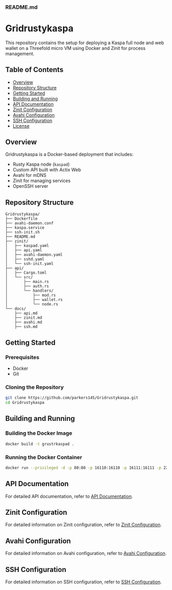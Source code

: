### README.md


# Gridrustykaspa

This repository contains the setup for deploying a Kaspa full node and web wallet on a Threefold micro VM using Docker and Zinit for process management.

## Table of Contents

- [Overview](#overview)
- [Repository Structure](#repository-structure)
- [Getting Started](#getting-started)
- [Building and Running](#building-and-running)
- [API Documentation](#api-documentation)
- [Zinit Configuration](#zinit-configuration)
- [Avahi Configuration](#avahi-configuration)
- [SSH Configuration](#ssh-configuration)
- [License](#license)

## Overview

Gridrustykaspa is a Docker-based deployment that includes:

- Rusty Kaspa node (`kaspad`)
- Custom API built with Actix Web
- Avahi for mDNS
- Zinit for managing services
- OpenSSH server

## Repository Structure

```
Gridrustykaspa/
├── Dockerfile
├── avahi-daemon.conf
├── kaspa.service
├── ssh-init.sh
├── README.md
├── zinit/
│   ├── kaspad.yaml
│   ├── api.yaml
│   ├── avahi-daemon.yaml
│   ├── sshd.yaml
│   └── ssh-init.yaml
├── api/
│   ├── Cargo.toml
│   └── src/
│       ├── main.rs
│       ├── auth.rs
│       └── handlers/
│           ├── mod.rs
│           ├── wallet.rs
│           └── node.rs
└── docs/
    ├── api.md
    ├── zinit.md
    ├── avahi.md
    ├── ssh.md
```

## Getting Started

### Prerequisites

- Docker
- Git

### Cloning the Repository

```sh
git clone https://github.com/parkers145/Gridrustykaspa.git
cd Gridrustykaspa
```

## Building and Running

### Building the Docker Image

```sh
docker build -t grustrkaspad .
```

### Running the Docker Container

```sh
docker run --privileged -d -p 80:80 -p 16110:16110 -p 16111:16111 -p 22:22 grustrkaspad
```

## API Documentation

For detailed API documentation, refer to [API Documentation](docs/api.md).

## Zinit Configuration

For detailed information on Zinit configuration, refer to [Zinit Configuration](docs/zinit.md).

## Avahi Configuration

For detailed information on Avahi configuration, refer to [Avahi Configuration](docs/avahi.md).

## SSH Configuration

For detailed information on SSH configuration, refer to [SSH Configuration](docs/ssh.md).


